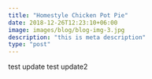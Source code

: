 ```yaml
---
title: "Homestyle Chicken Pot Pie"
date: 2018-12-26T12:23:10+06:00
image: images/blog/blog-img-3.jpg
description: "this is meta description"
type: "post"
---
```


test update
test update2
